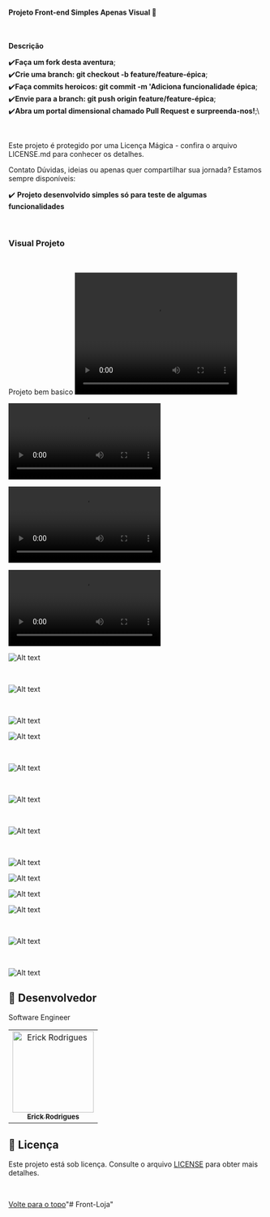 #### Projeto Front-end Simples Apenas Visual 🚀

<br>

**Descrição**

:heavy_check_mark:**Faça um fork desta aventura**;\
:heavy_check_mark:**Crie uma branch: git checkout -b feature/feature-épica**;\
:heavy_check_mark:**Faça commits heroicos: git commit -m 'Adiciona funcionalidade épica**;\
:heavy_check_mark:**Envie para a branch: git push origin feature/feature-épica**;\
:heavy_check_mark:**Abra um portal dimensional chamado Pull Request e surpreenda-nos!**;\

<br>



Este projeto é protegido por uma Licença Mágica - confira o arquivo LICENSE.md para conhecer os detalhes.

Contato
Dúvidas, ideias ou apenas quer compartilhar sua jornada? Estamos sempre disponíveis:

:heavy_check_mark: **Projeto desenvolvido simples só para teste de algumas funcionalidades**

<BR>

### Visual Projeto
<br>

Projeto bem basico 
<video width="320" height="240" controls>
  <source src="SI.mp4" type="video/mp4">
</video>

![Assista ao vídeo](SI.mp4)

<video src="SI.mp4" controls title="Title">Projeto</video>
<br>

![Veja o vídeo](/SI.mp4)


![Alt text](/images/home.png)

<br>

![Alt text](/images/home1.png)
<br>

<br>

![Alt text](/images/home3.png)
<br>

![Alt text](/images/home4.png)

<br>

 ![Alt text](/images/cadeira.png)

 <br>

 ![Alt text](/images/compra2.png)

 <br>

 ![Alt text](/images/cadeira2.png)

 <br>

![Alt text](/images/confira.png)
<br>


 ![Alt text](/images/carrinhor.png)
 <br>


 ![Alt text](/images/carrinhor2.png)
 <br>

 ![Alt text](/images/carrinhototal.png)

<br>

![Alt text](/images/compraconfira.png)

<br>

![Alt text](/images/Obrigado.png)

## 🤝 Desenvolvedor

Software Engineer

<table>
  <tr>
    <td align="center">
      <a href="#">
        <img src="https://avatars.githubusercontent.com/u/109317442?v=4" width="160px;" alt="Erick Rodrigues"/><br>
        <sub>
          <b>Erick Rodrigues</b>
        </sub>
      </a>
    </td>
  </tr>
</table>

## 📝 Licença

Este projeto está sob licença. Consulte o arquivo [LICENSE](LICENSE) para obter mais detalhes.

&#xa0;



<a href="#top">Volte para o topo</a>"# Front-Loja" 
